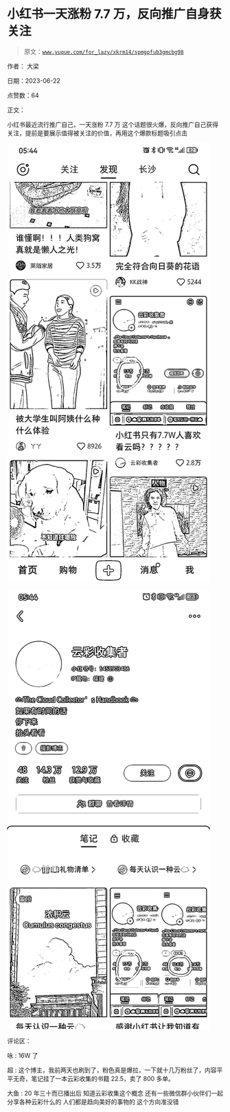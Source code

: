 # 小红书一天涨粉 7.7 万，反向推广自身获关注

> 原文：[`www.yuque.com/for_lazy/xkrm14/spmgpfub3gmcbg98`](https://www.yuque.com/for_lazy/xkrm14/spmgpfub3gmcbg98)

作者： 大梁

日期：2023-06-22

点赞数：64

正文：

小红书最近流行推广自己，一天涨粉 7.7 万 这个话题很火爆，反向推广自己获得关注，提前是要展示值得被关注的价值，再用这个爆款标题吸引点击

![](img/70170c7012d4d119edbcfad02c48c620.png)

![](img/34ccc3e4f0166ec8a65419c0ed4531f8.png)

评论区：

咏 : 16W 了

超 : 这个博主，我前两天也刷到了，粉色真是爆拉，一下就十几万粉丝了，内容平平无奇，笔记挂了一本云彩收集的书籍 22.5，卖了 800 多单。

大鱼 : 20 年三十而已播出后 知道云彩收集这个概念 还有一些微信群小伙伴们一起分享各种云彩什么的 人们都是趋向美好的事物的 这个方向准没错

